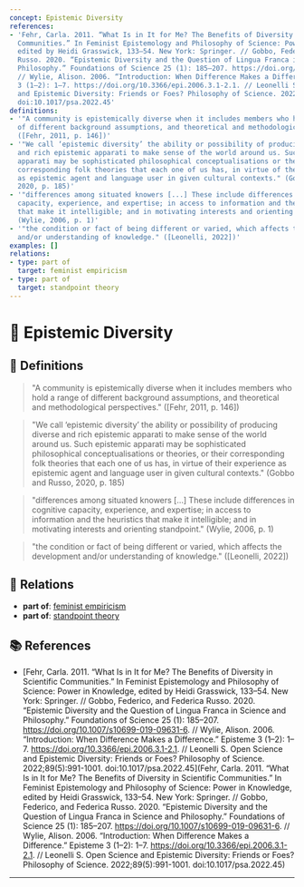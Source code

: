 ```yaml
---
concept: Epistemic Diversity
references:
- 'Fehr, Carla. 2011. “What Is in It for Me? The Benefits of Diversity in Scientific
  Communities.” In Feminist Epistemology and Philosophy of Science: Power in Knowledge,
  edited by Heidi Grasswick, 133–54. New York: Springer. // Gobbo, Federico, and Federica
  Russo. 2020. “Epistemic Diversity and the Question of Lingua Franca in Science and
  Philosophy.” Foundations of Science 25 (1): 185–207. https://doi.org/10.1007/s10699-019-09631-6.
  // Wylie, Alison. 2006. “Introduction: When Difference Makes a Difference.” Episteme
  3 (1–2): 1–7. https://doi.org/10.3366/epi.2006.3.1-2.1. // Leonelli S. Open Science
  and Epistemic Diversity: Friends or Foes? Philosophy of Science. 2022;89(5):991-1001.
  doi:10.1017/psa.2022.45'
definitions:
- '"A community is epistemically diverse when it includes members who hold a range
  of different background assumptions, and theoretical and methodological perspectives."
  ([Fehr, 2011, p. 146])'
- '"We call ‘epistemic diversity’ the ability or possibility of producing diverse
  and rich epistemic apparati to make sense of the world around us. Such epistemic
  apparati may be sophisticated philosophical conceptualisations or theories, or their
  corresponding folk theories that each one of us has, in virtue of their experience
  as epistemic agent and language user in given cultural contexts." (Gobbo and Russo,
  2020, p. 185)'
- '"differences among situated knowers [...] These include differences in cognitive
  capacity, experience, and expertise; in access to information and the heuristics
  that make it intelligible; and in motivating interests and orienting standpoint."
  (Wylie, 2006, p. 1)'
- '"the condition or fact of being different or varied, which affects the development
  and/or understanding of knowledge." ([Leonelli, 2022])'
examples: []
relations:
- type: part of
  target: feminist empiricism
- type: part of
  target: standpoint theory
---
```


# 🧠 Epistemic Diversity

## 📖 Definitions

> "A community is epistemically diverse when it includes members who hold a range of different background assumptions, and theoretical and methodological perspectives." ([Fehr, 2011, p. 146])

> "We call ‘epistemic diversity’ the ability or possibility of producing diverse and rich epistemic apparati to make sense of the world around us. Such epistemic apparati may be sophisticated philosophical conceptualisations or theories, or their corresponding folk theories that each one of us has, in virtue of their experience as epistemic agent and language user in given cultural contexts." (Gobbo and Russo, 2020, p. 185)

> "differences among situated knowers [...] These include differences in cognitive capacity, experience, and expertise; in access to information and the heuristics that make it intelligible; and in motivating interests and orienting standpoint." (Wylie, 2006, p. 1)

> "the condition or fact of being different or varied, which affects the development and/or understanding of knowledge." ([Leonelli, 2022])

## 🔗 Relations

- **part of**: [feminist empiricism](./feminist-empiricism.md)
- **part of**: [standpoint theory](./standpoint-theory.md)

## 📚 References

- [Fehr, Carla. 2011. “What Is in It for Me? The Benefits of Diversity in Scientific Communities.” In Feminist Epistemology and Philosophy of Science: Power in Knowledge, edited by Heidi Grasswick, 133–54. New York: Springer. // Gobbo, Federico, and Federica Russo. 2020. “Epistemic Diversity and the Question of Lingua Franca in Science and Philosophy.” Foundations of Science 25 (1): 185–207. https://doi.org/10.1007/s10699-019-09631-6. // Wylie, Alison. 2006. “Introduction: When Difference Makes a Difference.” Episteme 3 (1–2): 1–7. https://doi.org/10.3366/epi.2006.3.1-2.1. // Leonelli S. Open Science and Epistemic Diversity: Friends or Foes? Philosophy of Science. 2022;89(5):991-1001. doi:10.1017/psa.2022.45](Fehr, Carla. 2011. “What Is in It for Me? The Benefits of Diversity in Scientific Communities.” In Feminist Epistemology and Philosophy of Science: Power in Knowledge, edited by Heidi Grasswick, 133–54. New York: Springer. // Gobbo, Federico, and Federica Russo. 2020. “Epistemic Diversity and the Question of Lingua Franca in Science and Philosophy.” Foundations of Science 25 (1): 185–207. https://doi.org/10.1007/s10699-019-09631-6. // Wylie, Alison. 2006. “Introduction: When Difference Makes a Difference.” Episteme 3 (1–2): 1–7. https://doi.org/10.3366/epi.2006.3.1-2.1. // Leonelli S. Open Science and Epistemic Diversity: Friends or Foes? Philosophy of Science. 2022;89(5):991-1001. doi:10.1017/psa.2022.45)


---

<script src="https://giscus.app/client.js"
        data-repo="natesheehan/conceptcartography"
        data-repo-id="R_kgDOPB5QiQ"
        data-category="General"
        data-category-id="DIC_kwDOPB5Qic4CsAxd"
        data-mapping="pathname"
        data-strict="0"
        data-reactions-enabled="1"
        data-emit-metadata="0"
        data-input-position="bottom"
        data-theme="catppuccin_mocha"
        data-lang="en"
        crossorigin="anonymous"
        async>
</script>
